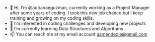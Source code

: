 - 👋 Hi, I’m @adrianaeguzman, currently working as a Project Manager after some years of coding. 
I took this new job chance but I keep training and growing on my coding skills.
- 👀 I’m interested in coding challenges and developing new projects
- 🌱 I’m currently learning Data Structures and Algorithms
- 📫 You can reach me at my email account gamendez.e@gmail.com

<!---
adrianaeguzman/adrianaeguzman is a ✨ special ✨ repository because its `README.md` (this file) appears on your GitHub profile.
You can click the Preview link to take a look at your changes.
--->
